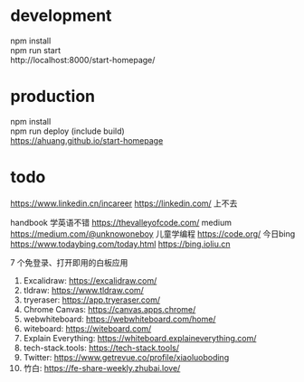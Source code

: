 
# development 
npm install   
npm run start   
http://localhost:8000/start-homepage/   

# production 
npm install   
npm run deploy (include build)   
https://ahuang.github.io/start-homepage   


# todo
https://www.linkedin.cn/incareer
https://linkedin.com/ 上不去

handbook 学英语不错  https://thevalleyofcode.com/
medium https://medium.com/@unknowoneboy
儿童学编程 https://code.org/
今日bing https://www.todaybing.com/today.html  https://bing.ioliu.cn

7 个免登录、打开即用的白板应用
1. Excalidraw: https://excalidraw.com/
2. tldraw: https://www.tldraw.com/
3. tryeraser: https://app.tryeraser.com/
4. Chrome Canvas: https://canvas.apps.chrome/
5. webwhiteboard: https://webwhiteboard.com/home/
6. witeboard: https://witeboard.com/
7. Explain Everything: https://whiteboard.explaineverything.com/
8. tech-stack.tools: https://tech-stack.tools/
9. Twitter: https://www.getrevue.co/profile/xiaoluoboding
10. 竹白: https://fe-share-weekly.zhubai.love/

